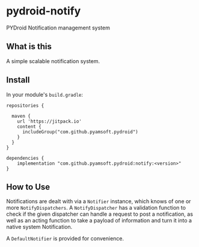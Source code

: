 # pydroid-notify
PYDroid Notification management system

## What is this

A simple scalable notification system.

## Install

In your module's `build.gradle`:
```
repositories {

  maven {
    url 'https://jitpack.io'
    content {
      includeGroup("com.github.pyamsoft.pydroid")
    }
  }
}

dependencies {
    implementation "com.github.pyamsoft.pydroid:notify:<version>"
}
```

## How to Use

Notifications are dealt with via a `Notifier` instance, which knows of one or more
`NotifyDispatchers`. A `NotifyDispatcher` has a validation function to check if
the given dispatcher can handle a request to post a notification, as well as an acting function
to take a payload of information and turn it into a native system Notification.

A `DefaultNotifier` is provided for convenience.
